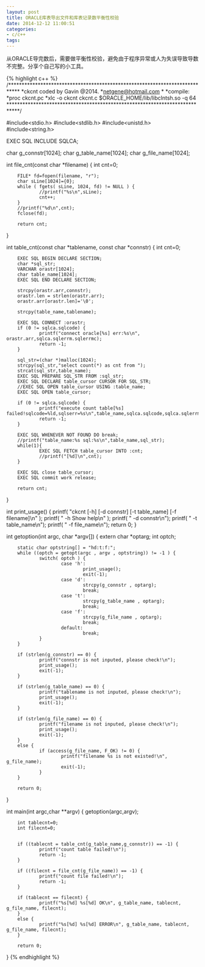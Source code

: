 ```yaml
---
layout: post
title: ORACLE库表导出文件和库表记录数平衡性校验
date: 2014-12-12 11:00:51
categories:
- c/c++
tags:
---
```

从ORACLE导完数后，需要做平衡性校验，避免由于程序异常或人为失误导致导数不完整。分享个自己写的小工具。


{% highlight c++ %}
/****************************************************************************
 *ckcnt coded by Gavin @2014.
 *netgene@hotmail.com
 *
 *compile:
 *proc ckcnt.pc
 *xlc -o ckcnt ckcnt.c $ORACLE_HOME/lib/libclntsh.so -q 64
 ****************************************************************************/

#include<stdio.h>
#include<stdlib.h>
#include<unistd.h>
#include<string.h>

EXEC SQL INCLUDE SQLCA;

char g_connstr[1024];
char g_table_name[1024];
char g_file_name[1024];

int file_cnt(const char *filename)
{
        int cnt=0;

        FILE* fd=fopen(filename, "r");
        char sLine[1024]={0};
        while ( fgets( sLine, 1024, fd) != NULL ) {
                //printf("%s\n",sLine);
                cnt++;
        }
        //printf("%d\n",cnt);
        fclose(fd);

        return cnt;
}

int table_cnt(const char *tablename, const char *connstr)
{
        int cnt=0;

        EXEC SQL BEGIN DECLARE SECTION;
        char *sql_str;
        VARCHAR orastr[1024];
        char table_name[1024];
        EXEC SQL END DECLARE SECTION;

        strcpy(orastr.arr,connstr);
        orastr.len = strlen(orastr.arr);
        orastr.arr[orastr.len]='\0';

        strcpy(table_name,tablename);

        EXEC SQL CONNECT :orastr;
        if (0 != sqlca.sqlcode) {
                printf("connect oracle[%s] err:%s\n", orastr.arr,sqlca.sqlerrm.sqlerrmc);
                return -1;
        }

        sql_str=(char *)malloc(1024);
        strcpy(sql_str,"select count(*) as cnt from ");
        strcat(sql_str,table_name);
        EXEC SQL PREPARE SQL_STR FROM :sql_str;
        EXEC SQL DECLARE table_cursor CURSOR FOR SQL_STR;
        //EXEC SQL OPEN table_cursor USING :table_name;
        EXEC SQL OPEN table_cursor;

        if (0 != sqlca.sqlcode) {
                printf("execute count table[%s] failed!sqlcode=%ld,sqlserr=%s\n",table_name,sqlca.sqlcode,sqlca.sqlerrm.sqlerrmc);
                return -1;
        }

        EXEC SQL WHENEVER NOT FOUND DO break;
        //printf("table_name:%s sql:%s\n",table_name,sql_str);
        while(1){
                EXEC SQL FETCH table_cursor INTO :cnt;
                //printf("[%d]\n",cnt);
        }

        EXEC SQL close table_cursor;
        EXEC SQL commit work release;

        return cnt;
}

int print_usage()
{
        printf( "ckcnt [-h] [-d connstr] [-t table_name] [-f filename]\n" );
        printf( "          -h Show help\n" );
        printf( "          -d connstr\n");
        printf( "          -t table_name\n");
        printf( "          -f file_name\n");
        return 0;
}

int getoption(int argc, char *argv[])
{
        extern char *optarg;
        int optch;

        static char optstring[] = "hd:t:f:";
        while ((optch = getopt(argc , argv , optstring)) != -1 ) {
                switch( optch ) {
                        case 'h':
                                print_usage();
                                exit(-1);
                        case 'd':
                                strcpy(g_connstr , optarg);
                                break;
                        case 't':
                                strcpy(g_table_name , optarg);
                                break;
                        case 'f':
                                strcpy(g_file_name , optarg);
                                break;
                        default:
                                break;
                }
        }

        if (strlen(g_connstr) == 0) {
                printf("connstr is not inputed, please check!\n");
                print_usage();
                exit(-1);
        }

        if (strlen(g_table_name) == 0) {
                printf("tablename is not inputed, please check!\n");
                print_usage();
                exit(-1);
        }

        if (strlen(g_file_name) == 0) {
                printf("filename is not inputed, please check!\n");
                print_usage();
                exit(-1);
        }
        else {
                if (access(g_file_name, F_OK) != 0) {
                        printf("filename %s is not existed!\n", g_file_name);
                        exit(-1);
                }
        }

        return 0;
}

int main(int argc,char **argv)
{
        getoption(argc,argv);

        int tablecnt=0;
        int filecnt=0;


        if ((tablecnt = table_cnt(g_table_name,g_connstr)) == -1) {
                printf("count table failed!\n");
                return -1;
        }

        if ((filecnt = file_cnt(g_file_name)) == -1) {
                printf("count file failed!\n");
                return -1;
        }

        if (tablecnt == filecnt) {
                printf("%s[%d] %s[%d] OK\n", g_table_name, tablecnt, g_file_name, filecnt);
        }
        else {
                printf("%s[%d] %s[%d] ERROR\n", g_table_name, tablecnt, g_file_name, filecnt);
        }

        return 0;
}
{% endhighlight %}
